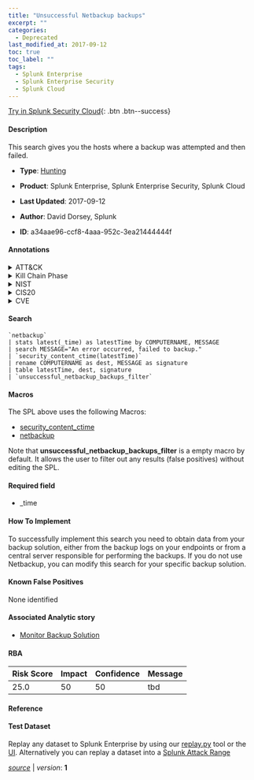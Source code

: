 ```yaml
---
title: "Unsuccessful Netbackup backups"
excerpt: ""
categories:
  - Deprecated
last_modified_at: 2017-09-12
toc: true
toc_label: ""
tags:
  - Splunk Enterprise
  - Splunk Enterprise Security
  - Splunk Cloud
---
```




[Try in Splunk Security Cloud](https://www.splunk.com/en_us/products/cyber-security.html){: .btn .btn--success}

#### Description

This search gives you the hosts where a backup was attempted and then failed.

- **Type**: [Hunting](https://github.com/splunk/security_content/wiki/Detection-Analytic-Types)
- **Product**: Splunk Enterprise, Splunk Enterprise Security, Splunk Cloud

- **Last Updated**: 2017-09-12
- **Author**: David Dorsey, Splunk
- **ID**: a34aae96-ccf8-4aaa-952c-3ea21444444f


#### Annotations

<details>
  <summary>ATT&CK</summary>

<div markdown="1">

</div>
</details>


<details>
  <summary>Kill Chain Phase</summary>

<div markdown="1">

* Exploitation


</div>
</details>


<details>
  <summary>NIST</summary>

<div markdown="1">

* PR.IP



</div>
</details>

<details>
  <summary>CIS20</summary>

<div markdown="1">

* CIS 10



</div>
</details>

<details>
  <summary>CVE</summary>

<div markdown="1">


</div>
</details>

#### Search

```
`netbackup` 
| stats latest(_time) as latestTime by COMPUTERNAME, MESSAGE 
| search MESSAGE="An error occurred, failed to backup." 
| `security_content_ctime(latestTime)` 
| rename COMPUTERNAME as dest, MESSAGE as signature 
| table latestTime, dest, signature 
| `unsuccessful_netbackup_backups_filter`
```

#### Macros
The SPL above uses the following Macros:
* [security_content_ctime](https://github.com/splunk/security_content/blob/develop/macros/security_content_ctime.yml)
* [netbackup](https://github.com/splunk/security_content/blob/develop/macros/netbackup.yml)

Note that **unsuccessful_netbackup_backups_filter** is a empty macro by default. It allows the user to filter out any results (false positives) without editing the SPL.

#### Required field
* _time


#### How To Implement
To successfully implement this search you need to obtain data from your backup solution, either from the backup logs on your endpoints or from a central server responsible for performing the backups. If you do not use Netbackup, you can modify this search for your specific backup solution.

#### Known False Positives
None identified

#### Associated Analytic story
* [Monitor Backup Solution](/stories/monitor_backup_solution)




#### RBA

| Risk Score  | Impact      | Confidence   | Message      |
| ----------- | ----------- |--------------|--------------|
| 25.0 | 50 | 50 | tbd |


#### Reference


#### Test Dataset
Replay any dataset to Splunk Enterprise by using our [replay.py](https://github.com/splunk/attack_data#using-replaypy) tool or the [UI](https://github.com/splunk/attack_data#using-ui).
Alternatively you can replay a dataset into a [Splunk Attack Range](https://github.com/splunk/attack_range#replay-dumps-into-attack-range-splunk-server)



[*source*](https://github.com/splunk/security_content/tree/develop/detections/deprecated/unsuccessful_netbackup_backups.yml) \| *version*: **1**